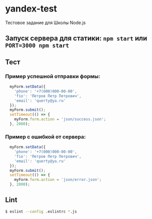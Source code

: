 # yandex-test
Тестовое задание для Школы Node.js

## Запуск сервера для статики: `npm start` или `PORT=3000 npm start`

## Тест

### Пример успешной отправки формы:
```javascript
  myForm.setData({
    'phone': '+7(000)000-00-00',
    'fio': 'Петров Петр Петрович',
    'email': 'querty@ya.ru'
  });
  myForm.submit();
  setTimeout(() => {
    myForm.form.action = 'json/success.json';
  }, 2000);
```

### Пример с ошибкой от сервера:
```javascript
  myForm.setData({
    'phone': '+7(000)000-00-00',
    'fio': 'Петров Петр Петрович',
    'email': 'querty@ya.ru'
  });
  myForm.submit();
  setTimeout(() => {
    myForm.form.action = 'json/error.json';
  }, 2000);
```
## Lint
```sh
$ eslint --config .eslintrc *.js
```
